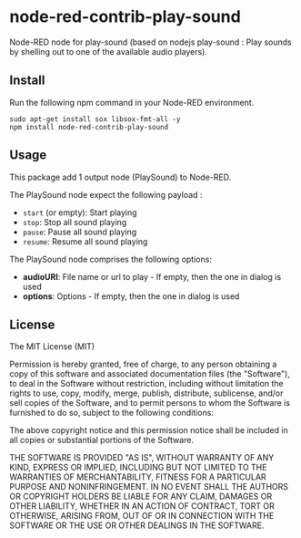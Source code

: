 # node-red-contrib-play-sound

Node-RED node for play-sound (based on nodejs play-sound : Play sounds by shelling out to one of the available audio players).

## Install
Run the following npm command in your Node-RED environment.
```
sudo apt-get install sox libsox-fmt-all -y
npm install node-red-contrib-play-sound
```

## Usage
This package add 1 output node (PlaySound) to Node-RED.

The PlaySound node expect the following payload :
* `start` (or empty): Start playing
* `stop`: Stop all sound playing
* `pause`: Pause all sound playing
* `resume`: Resume all sound playing


The PlaySound node comprises the following options:

* **audioURI**: File name or url to play - If empty, then the one in dialog is used
* **options**: Options - If empty, then the one in dialog is used


## License
The MIT License (MIT)

Permission is hereby granted, free of charge, to any person obtaining a copy of this software and associated documentation files (the "Software"), to deal in the Software without restriction, including without limitation the rights to use, copy, modify, merge, publish, distribute, sublicense, and/or sell copies of the Software, and to permit persons to whom the Software is furnished to do so, subject to the following conditions:

The above copyright notice and this permission notice shall be included in all copies or substantial portions of the Software.

THE SOFTWARE IS PROVIDED "AS IS", WITHOUT WARRANTY OF ANY KIND, EXPRESS OR IMPLIED, INCLUDING BUT NOT LIMITED TO THE WARRANTIES OF MERCHANTABILITY, FITNESS FOR A PARTICULAR PURPOSE AND NONINFRINGEMENT. IN NO EVENT SHALL THE AUTHORS OR COPYRIGHT HOLDERS BE LIABLE FOR ANY CLAIM, DAMAGES OR OTHER LIABILITY, WHETHER IN AN ACTION OF CONTRACT, TORT OR OTHERWISE, ARISING FROM, OUT OF OR IN CONNECTION WITH THE SOFTWARE OR THE USE OR OTHER DEALINGS IN THE SOFTWARE.
